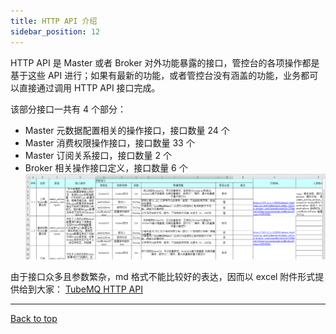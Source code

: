 ```yaml
---
title: HTTP API 介绍
sidebar_position: 12
---
```


HTTP API 是 Master 或者 Broker 对外功能暴露的接口，管控台的各项操作都是基于这些 API 进行；如果有最新的功能，或者管控台没有涵盖的功能，业务都可以直接通过调用 HTTP API 接口完成。

该部分接口一共有 4 个部分：

- Master 元数据配置相关的操作接口，接口数量 24 个
- Master 消费权限操作接口，接口数量 33 个 
- Master 订阅关系接口，接口数量 2 个
- Broker 相关操作接口定义，接口数量 6 个
![](img/api_interface/http-api.png)


由于接口众多且参数繁杂，md 格式不能比较好的表达，因而以 excel 附件形式提供给到大家：
<a target="_blank" href="/appendixfiles/http_access_api_definition_cn.xls">TubeMQ HTTP API</a>

---
<a href="#top">Back to top</a>